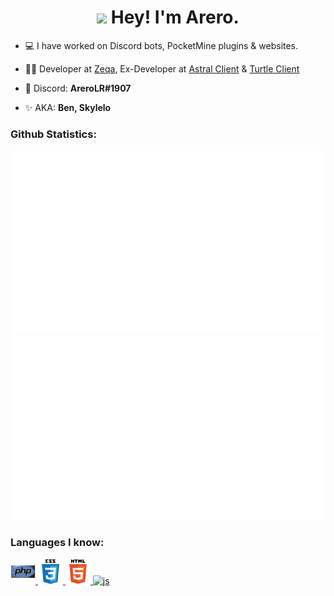 <h1 align="center"> <img src="https://raw.githubusercontent.com/iampavangandhi/iampavangandhi/master/gifs/Hi.gif" width="30px">  Hey! I'm Arero.</h1>

- 💻 I have worked on Discord bots, PocketMine plugins & websites.

- 👨‍💻 Developer at [Zeqa](https://github.com/zeqanetwork), Ex-Developer at [Astral Client](https://github.com/astralclientnet) & [Turtle Client](https://github.com/turtleutilitypack)

- 💬 Discord: **AreroLR#1907**

- ✨ AKA: **Ben, Skylelo**

### Github Statistics:
![](https://github.com/AreroLR/AreroLR/blob/master/generated/overview.svg)
![](https://github.com/AreroLR/AreroLR/blob/master/generated/languages.svg)

<h3 align="left">Languages I know:</h3>
<p align="left"> <a href="https://www.php.net" target="_blank"> <img src="https://raw.githubusercontent.com/devicons/devicon/master/icons/php/php-original.svg" alt="php" width="40" height="40"/> </a> <a href="https://www.w3schools.com/css/" target="_blank"> <img src="https://raw.githubusercontent.com/devicons/devicon/master/icons/css3/css3-original-wordmark.svg" alt="css3" width="40" height="40"/> </a> <a href="https://www.w3.org/html/" target="_blank"> <img src="https://raw.githubusercontent.com/devicons/devicon/master/icons/html5/html5-original-wordmark.svg" alt="html5" width="40" height="40"/> </a> <a href="https://www.w3.org/jd target="_blank"> <img src="https://cdn.iconscout.com/icon/free/png-256/javascript-2752148-2284965.png" alt="js" width="40" height="40"/> </a> </p>
